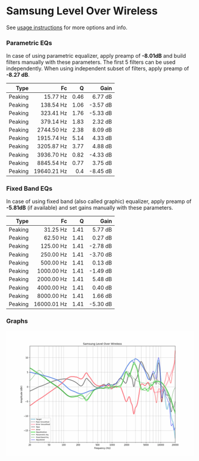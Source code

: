 # Samsung Level Over Wireless
See [usage instructions](https://github.com/jaakkopasanen/AutoEq#usage) for more options and info.

### Parametric EQs
In case of using parametric equalizer, apply preamp of **-8.01dB** and build filters manually
with these parameters. The first 5 filters can be used independently.
When using independent subset of filters, apply preamp of **-8.27 dB**.

| Type    | Fc          |    Q | Gain     |
|--------:|------------:|-----:|---------:|
| Peaking | 15.77 Hz    | 0.46 | 6.77 dB  |
| Peaking | 138.54 Hz   | 1.06 | -3.57 dB |
| Peaking | 323.41 Hz   | 1.76 | -5.33 dB |
| Peaking | 379.14 Hz   | 1.83 | 2.32 dB  |
| Peaking | 2744.50 Hz  | 2.38 | 8.09 dB  |
| Peaking | 1915.74 Hz  | 5.14 | 4.33 dB  |
| Peaking | 3205.87 Hz  | 3.77 | 4.88 dB  |
| Peaking | 3936.70 Hz  | 0.82 | -4.33 dB |
| Peaking | 8845.54 Hz  | 0.77 | 3.75 dB  |
| Peaking | 19640.21 Hz | 0.4  | -8.45 dB |

### Fixed Band EQs
In case of using fixed band (also called graphic) equalizer, apply preamp of **-5.81dB**
(if available) and set gains manually with these parameters.

| Type    | Fc          |    Q | Gain     |
|--------:|------------:|-----:|---------:|
| Peaking | 31.25 Hz    | 1.41 | 5.77 dB  |
| Peaking | 62.50 Hz    | 1.41 | 0.27 dB  |
| Peaking | 125.00 Hz   | 1.41 | -2.78 dB |
| Peaking | 250.00 Hz   | 1.41 | -3.70 dB |
| Peaking | 500.00 Hz   | 1.41 | 0.13 dB  |
| Peaking | 1000.00 Hz  | 1.41 | -1.49 dB |
| Peaking | 2000.00 Hz  | 1.41 | 5.48 dB  |
| Peaking | 4000.00 Hz  | 1.41 | 0.40 dB  |
| Peaking | 8000.00 Hz  | 1.41 | 1.66 dB  |
| Peaking | 16000.01 Hz | 1.41 | -5.30 dB |

### Graphs
![](./Samsung%20Level%20Over%20Wireless.png)